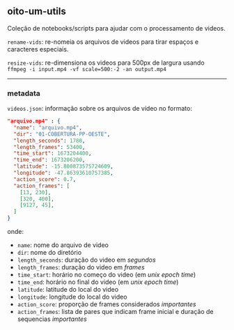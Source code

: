 ## oito-um-utils

Coleção de notebooks/scripts para ajudar com o processamento de videos.

`rename-vids`: re-nomeia os arquivos de videos para tirar espaços e caracteres especiais.

`resize-vids`: re-dimensiona os videos para 500px de largura usando  
`ffmpeg -i input.mp4 -vf scale=500:-2 -an output.mp4`

---

### metadata

`videos.json`: informação sobre os arquivos de vídeo no formato:

```json
"arquivo.mp4" : {
  "name": "arquivo.mp4",
  "dir": "01-COBERTURA-PP-OESTE",
  "length_seconds": 1780,
  "length_frames": 53400,
  "time_start": 1673204400,
  "time_end": 1673206200,
  "latitude": -15.800873575724609,
  "longitude": -47.86393610757385,
  "action_score": 0.7,
  "action_frames": [
    [13, 230],
    [320, 400],
    [9127, 45],
  ]
}
```
onde:
- `name`: nome do arquivo de video
- `dir`: nome do diretório
- `length_seconds`: duração do video em *segundos*
- `length_frames`: duração do video em *frames*
- `time_start`: horário no começo do video (em *unix epoch time*)
- `time_end`: horário no final do video (em *unix epoch time*)
- `latitude`: latitude do local do video
- `longitude`: longitude do local do video
- `action_score`: proporção de frames considerados *importantes*
- `action_frames`: lista de pares que indicam frame inicial e duração de sequencias *importantes*


